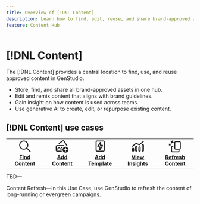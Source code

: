 ```yaml
---
title: Overview of [!DNL Content]
description: Learn how to find, edit, reuse, and share brand-approved assets in one, intuitive portal.
feature: Content Hub
---
```


# [!DNL Content]

The [!DNL Content] provides a central location to find, use, and reuse approved content in GenStudio.

- Store, find, and share all brand-approved assets in one hub.
- Edit and remix content that aligns with brand guidelines.
- Gain insight on how content is used across teams.
- Use generative AI to create, edit, or repurpose existing content.

## [!DNL Content] use cases

<table style="table-layout:fixed">
<tr style="border: 0;">
   <td align="center" valign="top" width="100">
      <a href="../content/overview.md">
      <img alt="magnifier" src="../../assets/icons/icon-search.svg" width="35">
      </a>
      <div>
         <a href="../content/overview.md">
         <strong>Find Content</strong>
         </a>
      </div>
   </td>
   <td align="center" valign="top" width="100">
      <a href="../content/overview.md">
      <img alt="Add content" src="../../assets/icons/icon-addContent.svg" width="35">
      </a>
      <div>
         <a href="../content/overview.md">
         <strong>Add Content</strong>
         </a>
      </div>
   </td>
   <td align="center" valign="top" width="100">
      <a href="../content/templates.md">
      <img alt="Add content" src="../../assets/icons/icon-template.svg" width="35">
      </a>
      <div>
         <a href="../content/templates.md">
         <strong>Add Template</strong>
         </a>
      </div>
   </td>
   <td align="center" valign="top" width="100">
      <a href="../content/overview.md">
      <img alt="Add content" src="../../assets/icons/icon-dataAnalytics.svg" width="35">
      </a>
      <div>
         <a href="../content/overview.md">
         <strong>View Insights</strong>
         </a>
      </div>
   </td>
   <td align="center" valign="top" width="100">
      <a href="../content/overview.md">
      <img alt="Add content" src="../../assets/icons/icon-AIVariation.svg" width="35">
      </a>
      <div>
         <a href="../content/overview.md">
         <strong>Refresh Content</strong>
         </a>
      </div>
   </td>
</tr>
</table>

TBD—

Content Refresh—In this Use Case, use GenStudio to refresh the content of long-running or evergreen campaigns.
